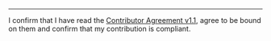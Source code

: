 

______________________________________
I confirm that I have read the [Contributor Agreement v1.1](https://github.com/tegonal/gt/blob/v0.14.0/.github/Contributor%20Agreement.txt), agree to be bound on them and confirm that my contribution is compliant.
